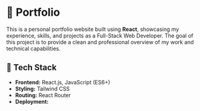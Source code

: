 # 💼 Portfolio

This is a personal portfolio website built using **React**, showcasing my experience, skills, and projects as a Full-Stack Web Developer. The goal of this project is to provide a clean and professional overview of my work and technical capabilities.

## 🚀 Tech Stack

- **Frontend:** React.js, JavaScript (ES6+)
- **Styling:** Tailwind CSS
- **Routing:** React Router
- **Deployment:**
